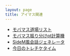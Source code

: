 ```yaml
---
layout: page
title: アイマス関連
---
```

- [モバマス道場リスト](/mobamas-dojo/)
- [モバマス振り分けpt計算機](/mobamas-status-pt/)
- [SideM風会話ジェネレータ](/sidem-mydesk/)
- [今日のトレチケタイム](/imas/trainer-ticket-time/)
